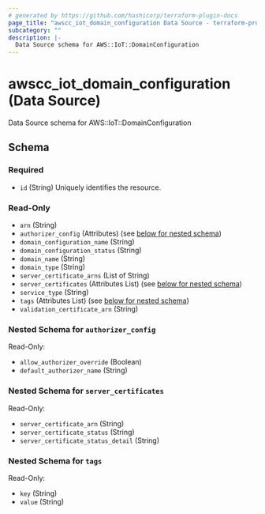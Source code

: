 ```yaml
---
# generated by https://github.com/hashicorp/terraform-plugin-docs
page_title: "awscc_iot_domain_configuration Data Source - terraform-provider-awscc"
subcategory: ""
description: |-
  Data Source schema for AWS::IoT::DomainConfiguration
---
```


# awscc_iot_domain_configuration (Data Source)

Data Source schema for AWS::IoT::DomainConfiguration



<!-- schema generated by tfplugindocs -->
## Schema

### Required

- `id` (String) Uniquely identifies the resource.

### Read-Only

- `arn` (String)
- `authorizer_config` (Attributes) (see [below for nested schema](#nestedatt--authorizer_config))
- `domain_configuration_name` (String)
- `domain_configuration_status` (String)
- `domain_name` (String)
- `domain_type` (String)
- `server_certificate_arns` (List of String)
- `server_certificates` (Attributes List) (see [below for nested schema](#nestedatt--server_certificates))
- `service_type` (String)
- `tags` (Attributes List) (see [below for nested schema](#nestedatt--tags))
- `validation_certificate_arn` (String)

<a id="nestedatt--authorizer_config"></a>
### Nested Schema for `authorizer_config`

Read-Only:

- `allow_authorizer_override` (Boolean)
- `default_authorizer_name` (String)


<a id="nestedatt--server_certificates"></a>
### Nested Schema for `server_certificates`

Read-Only:

- `server_certificate_arn` (String)
- `server_certificate_status` (String)
- `server_certificate_status_detail` (String)


<a id="nestedatt--tags"></a>
### Nested Schema for `tags`

Read-Only:

- `key` (String)
- `value` (String)


